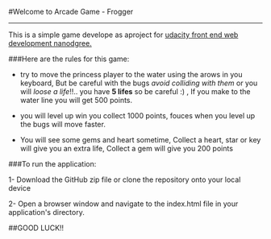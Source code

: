 #Welcome to Arcade Game - Frogger
***********************

This is a simple game develope as aproject for [udacity front end web development nanodgree.](https://www.udacity.com/)

###Here are the rules for this game:

* try to move the princess player to the water using the arows in you keyboard, But be careful with the bugs *avoid colliding with them* or you will _loose a life_!!.. you have **5 lifes** so be careful :) , If you make to the water line you will get 500 points.

* you will level up win you collect 1000 points, fouces when you level up the bugs will move faster.

* You will see some gems and heart sometime, Collect a heart, star or key will give you an extra life, Collect a gem will give you 200 points


###To run the application:

1- Download the GitHub zip file or clone the repository onto your local device

2- Open a browser window and navigate to the index.html file in your application's directory.


##GOOD LUCK!!
